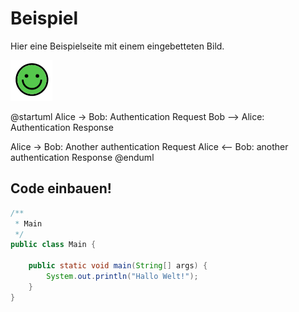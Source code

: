 #  Beispiel
Hier eine Beispielseite mit einem eingebetteten Bild.

![bild](./images/img.png)

@startuml
Alice -> Bob: Authentication Request
Bob --> Alice: Authentication Response

Alice -> Bob: Another authentication Request
Alice <-- Bob: another authentication Response
@enduml

## Code einbauen!

```java
/**
 * Main
 */
public class Main {

    public static void main(String[] args) {
        System.out.println("Hallo Welt!");
    }
}
```